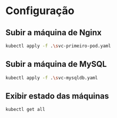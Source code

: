 # Configuração

## Subir a máquina de Nginx
```bash
kubectl apply -f .\svc-primeiro-pod.yaml
```

## Subir a máquina de MySQL
```bash
kubectl apply -f .\svc-mysqldb.yaml
```

## Exibir estado das máquinas
```bash
kubectl get all
```